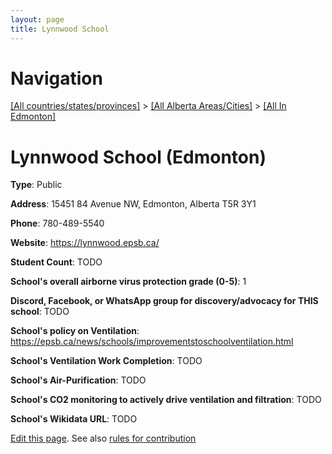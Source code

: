 ```yaml
---
layout: page
title: Lynnwood School
---
```

# Navigation

[[All countries/states/provinces]](../../..) > [[All Alberta Areas/Cities]](../..) > [[All In Edmonton]](..)

# Lynnwood School (Edmonton)

**Type**: Public

**Address**: 15451 84 Avenue NW, Edmonton, Alberta T5R 3Y1

**Phone**: 780-489-5540

**Website**: <https://lynnwood.epsb.ca/>

**Student Count**: TODO

**School's overall airborne virus protection grade (0-5)**: 1

**Discord, Facebook, or WhatsApp group for discovery/advocacy for THIS school**: TODO

**School's policy on Ventilation**: <https://epsb.ca/news/schools/improvementstoschoolventilation.html>

**School's Ventilation Work Completion**: TODO

**School's Air-Purification**: TODO

**School's CO2 monitoring to actively drive ventilation and filtration**: TODO

**School's Wikidata URL**: TODO


[Edit this page](https://github.com/ventilate-schools/AB/edit/main/./Edmonton/Lynnwood_School.md). See also [rules for contribution](../../../contribution-rules/)